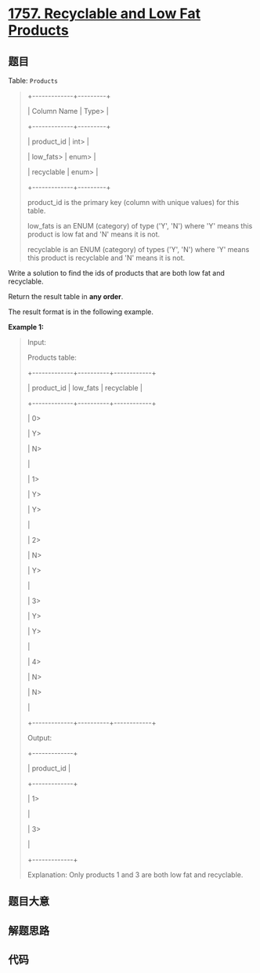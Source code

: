 # [1757. Recyclable and Low Fat Products](https://leetcode.com/problems/recyclable-and-low-fat-products/)

## 题目

Table: `Products`

> 
> 
> 
> 
> 
> +-------------+---------+
> 
> | Column Name | Type> 
> |
> 
> +-------------+---------+
> 
> | product_id  | int> 
>  |
> 
> | low_fats> 
> | enum> 
> |
> 
> | recyclable  | enum> 
> |
> 
> +-------------+---------+
> 
> product_id is the primary key (column with unique values) for this table.
> 
> low_fats is an ENUM (category) of type ('Y', 'N') where 'Y' means this product is low fat and 'N' means it is not.
> 
> recyclable is an ENUM (category) of types ('Y', 'N') where 'Y' means this product is recyclable and 'N' means it is not.



Write a solution to find the ids of products that are both low fat and
recyclable.

Return the result table in **any order**.

The result format is in the following example.



**Example 1:**

> Input: 
> 
> Products table:
> 
> +-------------+----------+------------+
> 
> | product_id  | low_fats | recyclable |
> 
> +-------------+----------+------------+
> 
> | 0> 
> > 
>    | Y> 
> > 
> | N> 
> > 
>   |
> 
> | 1> 
> > 
>    | Y> 
> > 
> | Y> 
> > 
>   |
> 
> | 2> 
> > 
>    | N> 
> > 
> | Y> 
> > 
>   |
> 
> | 3> 
> > 
>    | Y> 
> > 
> | Y> 
> > 
>   |
> 
> | 4> 
> > 
>    | N> 
> > 
> | N> 
> > 
>   |
> 
> +-------------+----------+------------+
> 
> Output: 
> 
> +-------------+
> 
> | product_id  |
> 
> +-------------+
> 
> | 1> 
> > 
>    |
> 
> | 3> 
> > 
>    |
> 
> +-------------+
> 
> Explanation: Only products 1 and 3 are both low fat and recyclable.
> 
> 


## 题目大意

## 解题思路

## 代码

```javascript

```


